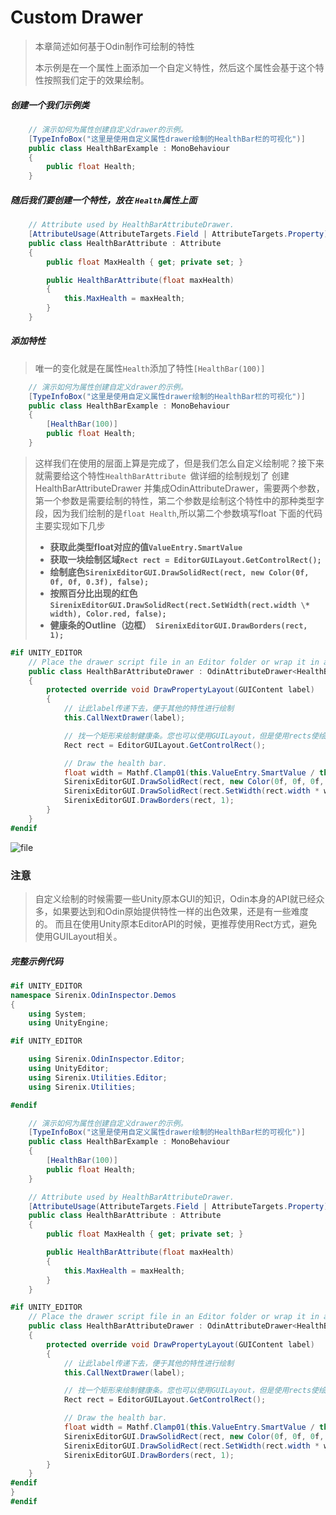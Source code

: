 # Custom Drawer

> 本章简述如何基于Odin制作可绘制的特性
>
> 本示例是在一个属性上面添加一个自定义特性，然后这个属性会基于这个特性按照我们定于的效果绘制。

##### 创建一个我们示例类

```cs
    // 演示如何为属性创建自定义drawer的示例。
    [TypeInfoBox("这里是使用自定义属性drawer绘制的HealthBar栏的可视化")]
    public class HealthBarExample : MonoBehaviour
    {
        public float Health;
    }
```

##### 随后我们要创建一个特性，放在 `Health`属性上面

```cs
    // Attribute used by HealthBarAttributeDrawer.
    [AttributeUsage(AttributeTargets.Field | AttributeTargets.Property)]
    public class HealthBarAttribute : Attribute
    {
        public float MaxHealth { get; private set; }

        public HealthBarAttribute(float maxHealth)
        {
            this.MaxHealth = maxHealth;
        }
    }
```

##### 添加特性

> 唯一的变化就是在属性`Health`添加了特性`[HealthBar(100)]`

```cs
    // 演示如何为属性创建自定义drawer的示例。
    [TypeInfoBox("这里是使用自定义属性drawer绘制的HealthBar栏的可视化")]
    public class HealthBarExample : MonoBehaviour
    {
        [HealthBar(100)]
        public float Health;
    }
```

> 这样我们在使用的层面上算是完成了，但是我们怎么自定义绘制呢？接下来就需要给这个特性`HealthBarAttribute `做详细的绘制规划了
> 创建HealthBarAttributeDrawer 并集成OdinAttributeDrawer，需要两个参数，第一个参数是需要绘制的特性，第二个参数是绘制这个特性中的那种类型字段，因为我们绘制的是`float Health`,所以第二个参数填写float
> 下面的代码主要实现如下几步
>
> - **获取此类型float对应的值`ValueEntry.SmartValue`**
> - **获取一块绘制区域`Rect rect = EditorGUILayout.GetControlRect();`**
> - **绘制底色`SirenixEditorGUI.DrawSolidRect(rect, new Color(0f, 0f, 0f, 0.3f), false);`**
> - **按照百分比出现的红色`SirenixEditorGUI.DrawSolidRect(rect.SetWidth(rect.width \* width), Color.red, false);`**
> - **健康条的Outline（边框）` SirenixEditorGUI.DrawBorders(rect, 1);`**

```cs
#if UNITY_EDITOR
    // Place the drawer script file in an Editor folder or wrap it in a #if UNITY_EDITOR condition.
    public class HealthBarAttributeDrawer : OdinAttributeDrawer<HealthBarAttribute, float>
    {
        protected override void DrawPropertyLayout(GUIContent label)
        {
            // 让此label传递下去，便于其他的特性进行绘制
            this.CallNextDrawer(label);

            // 找一个矩形来绘制健康条。您也可以使用GUILayout，但是使用rects使绘制健康栏变得更简单。
            Rect rect = EditorGUILayout.GetControlRect();

            // Draw the health bar.
            float width = Mathf.Clamp01(this.ValueEntry.SmartValue / this.Attribute.MaxHealth);
            SirenixEditorGUI.DrawSolidRect(rect, new Color(0f, 0f, 0f, 0.3f), false);
            SirenixEditorGUI.DrawSolidRect(rect.SetWidth(rect.width * width), Color.red, false);
            SirenixEditorGUI.DrawBorders(rect, 1);
        }
    }
#endif
```

![file](https://aihailan.com/wp-content/uploads/2020/11/image-1614665205210.png)



### 注意

> 自定义绘制的时候需要一些Unity原本GUI的知识，Odin本身的API就已经众多，如果要达到和Odin原始提供特性一样的出色效果，还是有一些难度的。
> 而且在使用Unity原本EditorAPI的时候，更推荐使用Rect方式，避免使用GUILayout相关。

##### 完整示例代码

```cs
#if UNITY_EDITOR
namespace Sirenix.OdinInspector.Demos
{
    using System;
    using UnityEngine;

#if UNITY_EDITOR

    using Sirenix.OdinInspector.Editor;
    using UnityEditor;
    using Sirenix.Utilities.Editor;
    using Sirenix.Utilities;

#endif

    // 演示如何为属性创建自定义drawer的示例。
    [TypeInfoBox("这里是使用自定义属性drawer绘制的HealthBar栏的可视化")]
    public class HealthBarExample : MonoBehaviour
    {
        [HealthBar(100)]
        public float Health;
    }

    // Attribute used by HealthBarAttributeDrawer.
    [AttributeUsage(AttributeTargets.Field | AttributeTargets.Property)]
    public class HealthBarAttribute : Attribute
    {
        public float MaxHealth { get; private set; }

        public HealthBarAttribute(float maxHealth)
        {
            this.MaxHealth = maxHealth;
        }
    }

#if UNITY_EDITOR
    // Place the drawer script file in an Editor folder or wrap it in a #if UNITY_EDITOR condition.
    public class HealthBarAttributeDrawer : OdinAttributeDrawer<HealthBarAttribute, float>
    {
        protected override void DrawPropertyLayout(GUIContent label)
        {
            // 让此label传递下去，便于其他的特性进行绘制
            this.CallNextDrawer(label);

            // 找一个矩形来绘制健康条。您也可以使用GUILayout，但是使用rects使绘制健康栏变得更简单。
            Rect rect = EditorGUILayout.GetControlRect();

            // Draw the health bar.
            float width = Mathf.Clamp01(this.ValueEntry.SmartValue / this.Attribute.MaxHealth);
            SirenixEditorGUI.DrawSolidRect(rect, new Color(0f, 0f, 0f, 0.3f), false);
            SirenixEditorGUI.DrawSolidRect(rect.SetWidth(rect.width * width), Color.red, false);
            SirenixEditorGUI.DrawBorders(rect, 1);
        }
    }
#endif
}
#endif
```